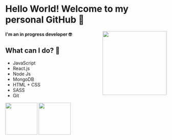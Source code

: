 # Hello World! Welcome to my personal GitHub 🤠
<img align='right' src='https://media.giphy.com/media/LmNwrBhejkK9EFP504/giphy.gif' width='200'>

#### I'm an in progress developer 🤓

## What can I do? 🧐

* JavaScript
* React.js
* Node Js
* MongoDB
* HTML + CSS
* SASS
* Git

[<img src="https://i.ibb.co/5jyLjN2/Group-3.png" width="100"/>](https://github.com/user/repository/subscription)
[<img src="https://i.ibb.co/0tp7xNW/Group-1.png" width="100"/>](https://github.com/user/repository/subscription)
